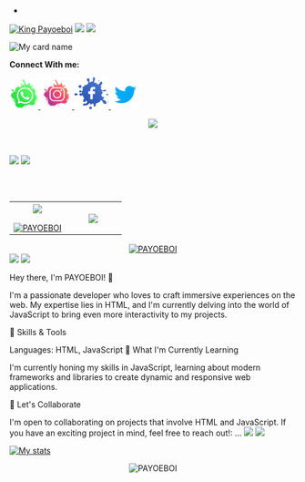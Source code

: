 -

[![King Payoeboi](https://readme-typing-svg.demolab.com?font=Anton&size=30&pause=998&color=008000&background=F7F2F20A&vCenter=true&random=false&width=480&lines=Hello+Everyone%F0%9F%91%8B!;My+Name+is+Malvin+King;I+am+a+Self+Learned+Full-Stack+Developer;I+am+from+Zimbabwe;Nice+to+Meet+You)](https://github.com/kingmalvn)
<a><img src='https://i.imgur.com/LyHic3i.gif'/></a>
<a><img src='https://i.imgur.com/LyHic3i.gif'/></a>
  



![My card name](https://cardivo.vercel.app/api?name=PAYOEBOI%20KING%20&description=Hi,%20Welcome%20To%20My%20Profile&image=https://github.com/Payoeboi.png?lenght=50width=50=400&u=5313a9a2f6999325a10ce9bfa9787b536c90894c&v=4?q=tbn:ANd9GcR7aMC3bf4bg4l_nhYS2Un9FXbFYcB4T83Shjk8xSUZDh_D61LFpzbpeqLW&s=10?v=4&backgroundColor=brown&instagram=malvinking20&github.com/Payoeboi&)
</p>
<p> <b>Connect With me:</b></p>
<p>
<a href="https://t.me/malvinking2"> <img src="https://raw.githubusercontent.com/shizothetechie/database/main/icon/WhatsApp.png" width="10%"> </a><a href="https://Instagram.com/malvinking20"> <img src="https://raw.githubusercontent.com/shizothetechie/database/main/icon/Instagram2.png" width="11%"> </a><a href="https://www.facebook.com/malvinquotes"> <img src="https://raw.githubusercontent.com/shizothetechie/database/main/icon/Facebook.png" width="12%"> </a><a href="https://twitter.com/@m_king_qts"> <img src="https://raw.githubusercontent.com/shizothetechie/database/main/icon/twitter.png" width="10%"> </a>
</p>
</p>
<p align="center"> <img src="https://komarev.com/ghpvc/?username=Payoeboi&label=Visitors%20count&color=10d9c3&style=plastic" PAYOEBOI"/> </p>
</br>
</details>

<a><img src='https://i.imgur.com/LyHic3i.gif'/></a>
<a><img src='https://i.imgur.com/LyHic3i.gif'/></a>
  


</p>
<br><br>
<table align="center">
  <tr border="none">
    <td width="50%" align="center">
       <img src="https://github-readme-stats.vercel.app/api?username=Payoeboi&theme=dark&show_icons=true&count_private=true" align="center"> <br> <br>
      <a href="https://github.com/Payoeboi"><img src="https://github-readme-streak-stats.herokuapp.com?user=Payoeboi&theme=merko&border_radius=70&fire=EB5454&stroke=EB5454&border=EB5454" alt="PAYOEBOI" /></a>
        </td>
    <td width="50%" align="center">
      <img src="https://github-readme-stats.anuraghazra1.vercel.app/api/top-langs/?username=Payoeboi&theme=dark&hide_border=false&no-bg=true&no-frame=true&langs_count=10" align="center">
    </td>
  </tr>
</table>
<div align=center>
  <a href="https://github.com/Payoeboi" title="PAYOEBOI">
      <img align="center" width=84% src="https://github-profile-trophy.vercel.app/?username=Payoeboi&theme=radical&row=1&column=7&margin-h=15&margin-w=5&no-bg=true" alt="PAYOEBOI" />
    </a>
</div>
<a><img src='https://i.imgur.com/LyHic3i.gif'/></a>
<a><img src='https://i.imgur.com/LyHic3i.gif'/></a>
  



  
Hey there, I'm PAYOEBOI! 👋

I'm a passionate developer who loves to craft immersive experiences on the web. My expertise lies in HTML, and I'm currently delving into the world of JavaScript to bring even more interactivity to my projects.

🚀 Skills & Tools

Languages: HTML, JavaScript
🌱 What I'm Currently Learning

I'm currently honing my skills in JavaScript, learning about modern frameworks and libraries to create dynamic and responsive web applications.

💬 Let's Collaborate

I'm open to collaborating on projects that involve HTML and JavaScript. If you have an exciting project in mind, feel free to reach out!: ...
<a><img src='https://i.imgur.com/LyHic3i.gif'/></a>
<a><img src='https://i.imgur.com/LyHic3i.gif'/></a>
  



[![My stats](https://github-readme-stats.vercel.app/api/wakatime?username=ffflabs)](https://github.com/Payoeboi)
<br>
<p align="center">
        <img src="https://raw.githubusercontent.com/bornmay/bornmay/Update/svg/Bottom.svg" alt="PAYOEBOI" />
</p>
